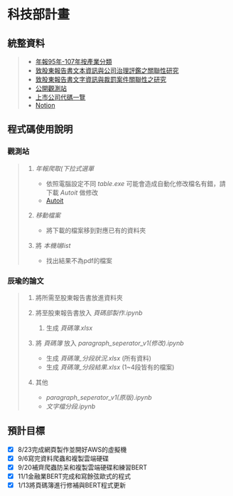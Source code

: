# 科技部計畫

## 統整資料
>* [年報95年-107年按產業分類](https://drive.google.com/drive/folders/1ipdht2cxK6MqARRlOGYjpdGy6tYS7dGH?fbclid=IwAR1xUNP1UUJV8gphvHgiegK5znUIod9IqpUpd_2xLAgoYlMmCZjLDJpuwA0)
>* [致股東報告書文本資訊與公司治理評鑑之關聯性研究](https://drive.google.com/drive/folders/1JtEiRvVbz-y5VW12Qy7dWfNxC7UIGj63?fbclid=IwAR1eWISX_yEcfKSNAaoAtNbxH1NqHghKyi-SdDJrPuHHLXK4uCxz4XzQUVg)
>* [致股東報告書文字資訊與裁罰案件關聯性之研究](https://drive.google.com/drive/folders/1ARhnjCUnABHp8nlWtDXM2XkY-m3k9oAl?fbclid=IwAR2i73K55mbcELavKIKQuBZWFTIQyK6eLIU5ioCoQ3oC7wQM5lYJgmHe5xw)
>* [公開觀測站](https://mops.twse.com.tw/mops/web/t57sb01_q5)
>* [上市公司代碼一覽](https://www.tej.com.tw/webtej/doc/uid.htm?fbclid=IwAR2R_sYXIvO2I75X7HCGzeJgkXiQb6Jme8KajNvl128s2VkCDBmXVhMCgRo)
>* [Notion](https://www.notion.so/fd77b1d4657041949d00d77dd3bd50af?v=c32de9689313428da76ff4de75046dcd)

## 程式碼使用說明

### 觀測站
>1. *年報爬取(下拉式選單*
>    * 依照電腦設定不同 *table.exe* 可能會造成自動化修改檔名有錯，請下載 *Autoit* 做修改
>    * [Autoit](https://www.796t.com/content/1544513614.html)
>
>1. *移動檔案*
>    * 將下載的檔案移到對應已有的資料夾
>
>1. 將 *本機端list*
>    * 找出結果不為pdf的檔案

### 辰瑜的論文
>1. 將所需至股東報告書放進資料夾
>
>1. 將至股東報告書放入 *頁碼部製作.ipynb*
>    1. 生成 *頁碼簿.xlsx*
>
>1. 將 *頁碼簿* 放入 *paragraph_seperator_v1(修改).ipynb*
>    * 生成 *頁碼簿_分段狀況.xlsx* (所有資料)
>    * 生成 *頁碼簿_分段結果.xlsx* (1~4段皆有的檔案)
>    
>1. 其他
>    * *paragraph_seperator_v1(原版).ipynb*
>    * *文字檔分段.ipynb*




## 預計目標
- [x] 8/23完成網頁製作並開好AWS的虛擬機
- [x] 9/6寫完資料爬蟲和複製雲端硬碟
- [x] 9/20補齊爬蟲防呆和複製雲端硬碟和練習BERT 
- [x] 11/1金融業BERT完成和寫餘弦歐式的程式
- [x] 1/13將頁碼簿進行修補與BERT程式更新
